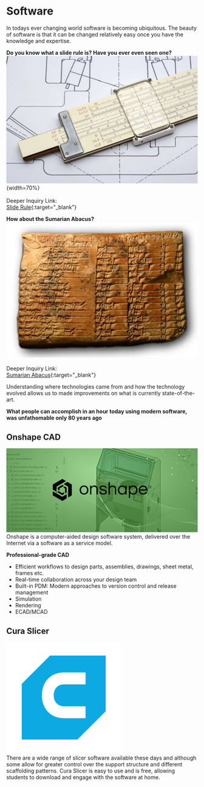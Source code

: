 

# Software

In todays ever changing world software is becoming ubiquitous. The beauty of software is that it can be changed relatively easy once you have the knowledge and expertise. 

**Do you know what a slide rule is? Have you ever even seen one?**<br/>
![slide-rule.jpg](images/slide-rule.jpg){width=70%}
<br/><br/>
Deeper Inquiry Link:<br/>
[Slide Rule](https://www.britannica.com/science/slide-rule){:target="_blank"}<br/>

**How about the Sumarian Abacus?**<br/> 
![abacus.webp](images/abacus.webp)<br/><br/>
Deeper Inquiry Link:<br/>
[Sumarian Abacus](https://medium.com/tech-is-a-tool/the-dawn-of-computing-sumerian-abacus-83bdefb697ba){:target="_blank"}<br/>

Understanding where technologies came from and how the technology evolved allows us to made improvements on what is currently state-of-the-art.

**What people can accomplish in an hour today using modern software, was unfathomable only 80 years ago**

## Onshape CAD

![onshape.jpg](images/onshape.jpg) 
<br/>
Onshape is a computer-aided design software system, delivered over the Internet via a software as a service model. 

**Professional-grade CAD**<br/>

* Efficient workflows to design parts, assemblies, drawings, sheet metal, frames etc.<br/>
* Real-time collaboration across your design team<br/>
* Built-in PDM: Modern approaches to version control and release management<br/>
* Simulation<br/>
* Rendering<br/>
* ECAD/MCAD<br/>


## Cura Slicer

![cura.png](images/cura.png) 
<br/>
There are a wide range of slicer software available these days and although some allow for greater control over the support structure and different scaffolding patterns. Cura Slicer is easy to use and is free, allowing students to download and engage with the software at home. 

